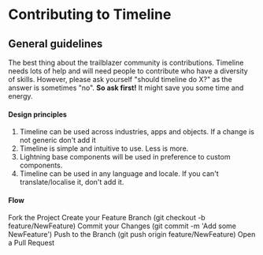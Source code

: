 # Contributing to Timeline

## General guidelines

The best thing about the trailblazer community is contributions. Timeline needs lots of help and will need people to contribute who have a diversity of skills. However, please ask yourself "should timeline do X?" as the answer is sometimes "no". **So ask first!** It might save you some time and energy.

#### Design principles

1.  Timeline can be used across industries, apps and objects. If a change is not generic don't add it
2.  Timeline is simple and intuitive to use. Less is more.
3.  Lightning base components will be used in preference to custom components.
4.  Timeline can be used in any language and locale. If you can't translate/localise it, don't add it.

#### Flow
Fork the Project
Create your Feature Branch (git checkout -b feature/NewFeature)
Commit your Changes (git commit -m 'Add some NewFeature')
Push to the Branch (git push origin feature/NewFeature)
Open a Pull Request
